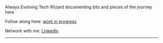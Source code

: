 Always Evolving Tech Wizard documenting bits and pieces of the journey here

Follow along here: [work in progress](https://github.com/SagarSubedi10)

Network with me: [LinkedIn](https://www.linkedin.com/in/sagarsubedi/)

----------------------------------------------------------
